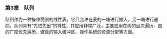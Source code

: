 ### 第3章　队列

队列作为一种操作受限的线性表，它只允许在表的一端进行插入，另一端进行删除。队列具有“先进先出”的特性，其应用非常广泛，主要应用在树的层次遍历、图的广度优先遍历、键盘的输入缓冲区、操作系统的资源分配等方面。

